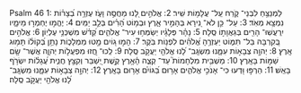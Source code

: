 Psalm 46
1: לַמְנַצֵּ֥חַ לִבְנֵי־ קֹ֑רַח עַֽל־ עֲלָמ֥וֹת שִֽׁיר׃
2: אֱלֹהִ֣ים לָ֭נוּ מַחֲסֶ֣ה וָעֹ֑ז עֶזְרָ֥ה בְ֝צָר֗וֹת נִמְצָ֥א מְאֹֽד׃
3: עַל־ כֵּ֣ן לֹא־ נִ֭ירָא בְּהָמִ֣יר אָ֑רֶץ וּבְמ֥וֹט הָ֝רִ֗ים בְּלֵ֣ב יַמִּֽים׃
4: יֶהֱמ֣וּ יֶחְמְר֣וּ מֵימָ֑יו יִֽרְעֲשֽׁוּ־ הָרִ֖ים בְּגַאֲוָת֣וֹ סֶֽלָה׃
5: נָהָ֗ר פְּלָגָ֗יו יְשַׂמְּח֥וּ עִיר־ אֱלֹהִ֑ים קְ֝דֹ֗שׁ מִשְׁכְּנֵ֥י עֶלְיֽוֹן׃
6: אֱלֹהִ֣ים בְּ֭קִרְבָּהּ בַּל־ תִּמּ֑וֹט יַעְזְרֶ֥הָ אֱ֝לֹהִ֗ים לִפְנ֥וֹת בֹּֽקֶר׃
7: הָמ֣וּ ג֭וֹיִם מָ֣טוּ מַמְלָכ֑וֹת נָתַ֥ן בְּ֝קוֹל֗וֹ תָּמ֥וּג אָֽרֶץ׃
8: יְהוָ֣ה צְבָא֣וֹת עִמָּ֑נוּ מִשְׂגָּֽב־ לָ֝נוּ אֱלֹהֵ֖י יַעֲקֹ֣ב סֶֽלָה׃
9: לְֽכוּ־ חֲ֭זוּ מִפְעֲל֣וֹת יְהוָ֑ה אֲשֶׁר־ שָׂ֖ם שַׁמּ֣וֹת בָּאָֽרֶץ׃
10: מַשְׁבִּ֥ית מִלְחָמוֹת֮ עַד־ קְצֵ֪ה הָ֫אָ֥רֶץ קֶ֣שֶׁת יְ֭שַׁבֵּר וְקִצֵּ֣ץ חֲנִ֑ית עֲ֝גָל֗וֹת יִשְׂרֹ֥ף בָּאֵֽשׁ׃
11: הַרְפּ֣וּ וּ֭דְעוּ כִּי־ אָנֹכִ֣י אֱלֹהִ֑ים אָר֥וּם בַּ֝גּוֹיִ֗ם אָר֥וּם בָּאָֽרֶץ׃
12: יְהוָ֣ה צְבָא֣וֹת עִמָּ֑נוּ מִשְׂגָּֽב־ לָ֝נוּ אֱלֹהֵ֖י יַעֲקֹ֣ב סֶֽלָה׃